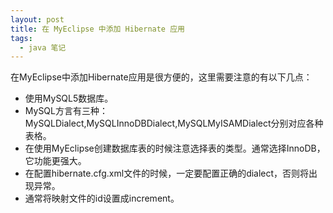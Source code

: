 ```yaml
---
layout: post
title: 在 MyEclipse 中添加 Hibernate 应用
tags:
  - java 笔记
---
```


在MyEclipse中添加Hibernate应用是很方便的，这里需要注意的有以下几点：
- 使用MySQL5数据库。
- MySQL方言有三种：MySQLDialect,MySQLInnoDBDialect,MySQLMyISAMDialect分别对应各种表格。
- 在使用MyEclipse创建数据库表的时候注意选择表的类型。通常选择InnoDB，它功能更强大。
- 在配置hibernate.cfg.xml文件的时候，一定要配置正确的dialect，否则将出现异常。
- 通常将映射文件的id设置成increment。
